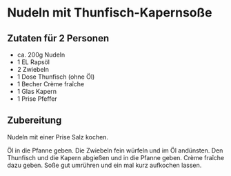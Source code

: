 # Nudeln mit Thunfisch-Kapernsoße

## Zutaten für 2 Personen 

- ca. 200g Nudeln
- 1 EL Rapsöl
- 2 Zwiebeln
- 1 Dose Thunfisch (ohne Öl)
- 1 Becher Crème fraîche
- 1 Glas Kapern
- 1 Prise Pfeffer

## Zubereitung

Nudeln mit einer Prise Salz kochen. 

Öl in die Pfanne geben. 
Die Zwiebeln fein würfeln und im Öl andünsten. 
Den Thunfisch und die Kapern abgießen und in die Pfanne geben. 
Crème fraîche dazu geben. 
Soße gut umrühren und ein mal kurz aufkochen lassen. 
